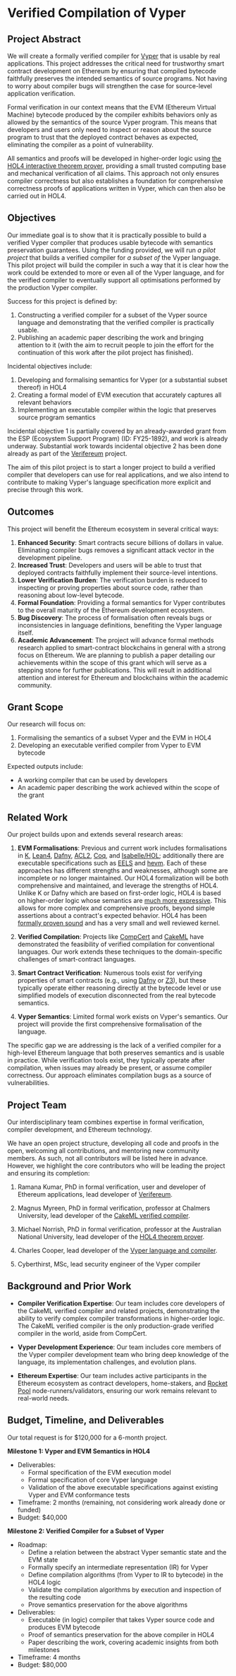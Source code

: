 # Verified Compilation of Vyper

## Project Abstract

We will create a formally verified compiler for [Vyper](https://vyperlang.org) that is usable by real applications. This project addresses the critical need for trustworthy smart contract development on Ethereum by ensuring that compiled bytecode faithfully preserves the intended semantics of source programs. Not having to worry about compiler bugs will strengthen the case for source-level application verification.

Formal verification in our context means that the EVM (Ethereum Virtual Machine) bytecode produced by the compiler exhibits behaviors only as allowed by the semantics of the source Vyper program. This means that developers and users only need to inspect or reason about the source program to trust that the deployed contract behaves as expected, eliminating the compiler as a point of vulnerability.

All semantics and proofs will be developed in higher-order logic using [the HOL4 interactive theorem prover](https://hol-theorem-prover.org), providing a small trusted computing base and mechanical verification of all claims. This approach not only ensures compiler correctness but also establishes a foundation for comprehensive correctness proofs of applications written in Vyper, which can then also be carried out in HOL4.

## Objectives

Our immediate goal is to show that it is practically possible to build a verified Vyper compiler that produces usable bytecode with semantics preservation guarantees.
Using the funding provided, we will run _a pilot project_ that builds a verified compiler for _a subset of_ the Vyper language.
This pilot project will build the compiler in such a way that it is clear how the work could be extended to more or even all of the Vyper language, and for the verified compiler to eventually support all optimisations performed by the production Vyper compiler.

Success for this project is defined by:

1. Constructing a verified compiler for a subset of the Vyper source language and demonstrating that the verified compiler is practically usable.
2. Publishing an academic paper describing the work and bringing attention to it (with the aim to recruit people to join the effort for the continuation of this work after the pilot project has finished).

Incidental objectives include:

1. Developing and formalising semantics for Vyper (or a substantial subset thereof) in HOL4
2. Creating a formal model of EVM execution that accurately captures all relevant behaviors
3. Implementing an executable compiler within the logic that preserves source program semantics

Incidental objective 1 is partially covered by an already-awarded grant from the ESP (Ecosystem Support Program) (ID: FY25-1892), and work is already underway. Substantial work towards incidental objective 2 has been done already as part of the [Verifereum](https://verifereum.org) project.

The aim of this pilot project is to start a longer project to build a verified compiler that developers can use for real applications, and we also intend to contribute to making Vyper's language specification more explicit and precise through this work.

## Outcomes

This project will benefit the Ethereum ecosystem in several critical ways:

1. **Enhanced Security**: Smart contracts secure billions of dollars in value. Eliminating compiler bugs removes a significant attack vector in the development pipeline.
2. **Increased Trust**: Developers and users will be able to trust that deployed contracts faithfully implement their source-level intentions.
3. **Lower Verification Burden**: The verification burden is reduced to inspecting or proving properties about source code, rather than reasoning about low-level bytecode.
4. **Formal Foundation**: Providing a formal semantics for Vyper contributes to the overall maturity of the Ethereum development ecosystem.
5. **Bug Discovery**: The process of formalisation often reveals bugs or inconsistencies in language definitions, benefiting the Vyper language itself.
6. **Academic Advancement**: The project will advance formal methods research applied to smart-contract blockchains in general with a strong focus on Ethereum. We are planning to publish a paper detailing our achievements within the scope of this grant which will serve as a stepping stone for further publications. This will result in additional attention and interest for Ethereum and blockchains within the academic community.

## Grant Scope

Our research will focus on:

1. Formalising the semantics of a subset Vyper and the EVM in HOL4
2. Developing an executable verified compiler from Vyper to EVM bytecode

Expected outputs include:

- A working compiler that can be used by developers
- An academic paper describing the work achieved within the scope of the grant


## Related Work

Our project builds upon and extends several research areas:

1. **EVM Formalisations**: Previous and current work includes formalisations in [K](https://doi.org/10.1109/CSF.2018.00022), [Lean4](https://github.com/NethermindEth/EVMYulLean), [Dafny](https://github.com/Consensys/evm-dafny), [ACL2](https://www.kestrel.edu/research/ethereum/), [Coq](https://doi.org/10.48550/arXiv.1810.04828), and [Isabelle/HOL](https://doi.org/10.1145/316708); additionally there are executable specifications such as [EELS](https://github.com/ethereum/execution-specs/) and [hevm](https://github.com/ethereum/hevm). Each of these approaches has different strengths and weaknesses, although some are incomplete or no longer maintained. Our HOL4 formalization will be both comprehensive and maintained, and leverage the strengths of HOL4. Unlike K or Dafny which are based on first-order logic, HOL4 is based on higher-order logic whose semantics are [much more expressive](https://philpapers.org/rec/FARTSV). This allows for more complex and comprehensive proofs, beyond simple assertions about a contract's expected behavior. HOL4 has been [formally proven sound](https://www.cl.cam.ac.uk/~jrh13/papers/holhol.html) and has a very small and well reviewed kernel.

2. **Verified Compilation**: Projects like [CompCert](https://doi.org/10.1145/1538788.1538814) and [CakeML](https://doi.org/10.1145/2578855.2535841) have demonstrated the feasibility of verified compilation for conventional languages. Our work extends these techniques to the domain-specific challenges of smart-contract languages.

3. **Smart Contract Verification**: Numerous tools exist for verifying properties of smart contracts (e.g., using [Dafny](https://github.com/Consensys/evm-dafny) or [Z3](https://www.zellic.io/blog/formal-verification-weth/)), but these typically operate either reasoning directly at the bytecode level or use simplified models of execution disconnected from the real bytecode semantics.

4. **Vyper Semantics**: Limited formal work exists on Vyper's semantics. Our project will provide the first comprehensive formalisation of the language.

The specific gap we are addressing is the lack of a verified compiler for a high-level Ethereum language that both preserves semantics and is usable in practice. While verification tools exist, they typically operate after compilation, when issues may already be present, or assume compiler correctness. Our approach eliminates compilation bugs as a source of vulnerabilities.

## Project Team

Our interdisciplinary team combines expertise in formal verification, compiler development, and Ethereum technology.

We have an open project structure, developing all code and proofs in the open, welcoming all contributions, and mentoring new community members. As such, not all contributors will be listed here in advance. However, we highlight the core contributors who will be leading the project and ensuring its completion:

1. Ramana Kumar, PhD in formal verification, user and developer of Ethereum applications, lead developer of [Verifereum](https://verifereum.org).

2. Magnus Myreen, PhD in formal verification, professor at Chalmers University, lead developer of the [CakeML verified compiler](https://cakeml.org).

3. Michael Norrish, PhD in formal verification, professor at the Australian National University, lead developer of the [HOL4 theorem prover](https://hol-theorem-prover.org).

4. Charles Cooper, lead developer of the [Vyper language and compiler](https://vyperlang.org).

5. Cyberthirst, MSc, lead security engineer of the Vyper compiler

## Background and Prior Work

- **Compiler Verification Expertise**: Our team includes core developers of the CakeML verified compiler and related projects, demonstrating the ability to verify complex compiler transformations in higher-order logic. The CakeML verified compiler is the only production-grade verified compiler in the world, aside from CompCert.

- **Vyper Development Experience**: Our team includes core members of the Vyper compiler development team who bring deep knowledge of the language, its implementation challenges, and evolution plans.

- **Ethereum Expertise**: Our team includes active participants in the Ethereum ecosystem as contract developers, home-stakers, and [Rocket Pool](https://rocketpool.net) node-runners/validators, ensuring our work remains relevant to real-world needs.

## Budget, Timeline, and Deliverables

Our total request is for $120,000 for a 6-month project.

**Milestone 1: Vyper and EVM Semantics in HOL4**

- Deliverables:
  - Formal specification of the EVM execution model
  - Formal specification of core Vyper language
  - Validation of the above executable specifications against existing Vyper and EVM conformance tests
- Timeframe: 2 months (remaining, not considering work already done or funded)
- Budget: $40,000

**Milestone 2: Verified Compiler for a Subset of Vyper**

- Roadmap:
  - Define a relation between the abstract Vyper semantic state and the EVM state
  - Formally specify an intermediate representation (IR) for Vyper
  - Define compilation algorithms (from Vyper to IR to bytecode) in the HOL4 logic
  - Validate the compilation algorithms by execution and inspection of the resulting code
  - Prove semantics preservation for the above algorithms
- Deliverables:
  - Executable (in logic) compiler that takes Vyper source code and produces EVM bytecode
  - Proof of semantics preservation for the above compiler in HOL4
  - Paper describing the work, covering academic insights from both milestones
- Timeframe: 4 months
- Budget: $80,000
